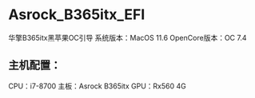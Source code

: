 # Asrock_B365itx_EFI
华擎B365itx黑苹果OC引导
系统版本：MacOS 11.6
OpenCore版本：OC 7.4
## 主机配置：
CPU：i7-8700
主板：Asrock B365itx
GPU：Rx560 4G

